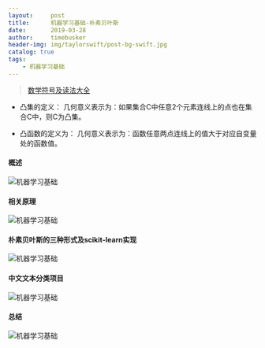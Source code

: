 ```yaml
---
layout:     post
title:      机器学习基础-朴素贝叶斯
date:       2019-03-28
author:     timebusker
header-img: img/taylorswift/post-bg-swift.jpg
catalog: true
tags:
    - 机器学习基础
---
```


> [数学符号及读法大全](https://blog.csdn.net/qq_37212752/article/details/83956265)

- 凸集的定义：
几何意义表示为：如果集合C中任意2个元素连线上的点也在集合C中，则C为凸集。

- 凸函数的定义为：
几何意义表示为：函数任意两点连线上的值大于对应自变量处的函数值。

#### 概述

![机器学习基础](/img/algorithm/04/1.png)


#### 相关原理

![机器学习基础](/img/algorithm/04/2.png)


#### 朴素贝叶斯的三种形式及scikit-learn实现

![机器学习基础](/img/algorithm/04/3.png)

#### 中文文本分类项目

![机器学习基础](/img/algorithm/04/4.png)

#### 总结

![机器学习基础](/img/algorithm/04/5.png)
